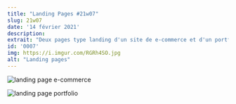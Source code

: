 ```yaml
---
title: "Landing Pages #21w07"
slug: 21w07
date: '14 février 2021'
description:
extrait: "Deux pages type landing d'un site de e-commerce et d'un portfolio."
id: '0007'
img: https://i.imgur.com/RGRh4SO.jpg
alt: "Landing pages"
---
```


![landing page e-commerce](https://i.imgur.com/tLgjqd5.jpg)

<div class="sep-50"></div>

![landing page portfolio](https://i.imgur.com/LK1tLOE.jpg)